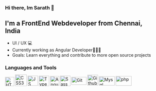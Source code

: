 ### Hi there, Im Sarath 👋

## I'm a FrontEnd Webdeveloper from Chennai, India
- UI / UX 💻 
- Currently working as Angular Developer👨🏽‍💻
- Goals: Learn everything and contribute to more open source projects
 
### Languages and Tools
<div style="display: flex; align-items: center;">
<img align="left" alt="HTML5" width="30px" style="margin-top: 4px" height="30px" src="https://www.freepnglogos.com/uploads/html5-logo-png/html5-logo-html-logo-0.png"/>
<img align="left" alt="CSS3" width="38px" height="38px" style="margin-top: -3px" src="https://www.freepnglogos.com/uploads/html5-logo-png/html5-logo-css-logo-png-transparent-svg-vector-bie-supply-9.png"/>
<img align="left" alt="JS" width="34px" height="33px" src="https://www.freepnglogos.com/uploads/javascript-png/javascript-vector-logo-yellow-png-transparent-javascript-vector-12.png"/>
<img align="left" alt="Typescript" height="34px" width="34px" src="https://img.icons8.com/ios-filled/100/typescript.png"/>
<img align="left" alt="Angular" height="32px" width="30px" src="https://brandslogos.com/wp-content/uploads/images/large/angular-icon-logo.png"/>
<img align="left" alt="Sass" width="34px" src="https://logos-download.com/wp-content/uploads/2016/09/Sass_logo-700x524.png"/>
<img align="left" alt="Git" height="26px" width="50px" src="https://logos-download.com/wp-content/uploads/2021/01/Git_Logo_full-700x292.png"/>
<img align="left" alt="Github" width="35px" style="margin-top: -4px" src="https://github.githubassets.com/images/modules/logos_page/GitHub-Mark.png"/>
<img align="left" alt="Mysql" height="30px" width="52px" src="https://logos-download.com/wp-content/uploads/2016/05/MySQL_logo_logotype-700x413.png"/>
<img align="left" alt="php" height="32px" width="52px" src="https://logos-download.com/wp-content/uploads/2016/09/PHP_logo-700x368.png"/>
</div>
